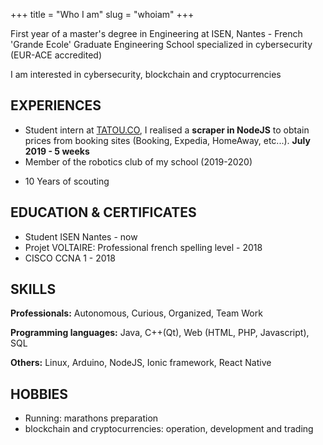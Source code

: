 +++
title = "Who I am"
slug = "whoiam"
+++

First year of a master's degree in Engineering at
ISEN, Nantes - French 'Grande Ecole' Graduate Engineering School
specialized in cybersecurity (EUR-ACE
accredited)

I am interested in cybersecurity, blockchain and cryptocurrencies

## EXPERIENCES
+ Student intern at [TATOU.CO](https://tatou.co), I realised a **scraper in NodeJS** to obtain prices from booking sites (Booking, Expedia, HomeAway, etc...). <b>July 2019 - 5 weeks</b>
+ Member of the robotics club of my school (2019-2020)
* 10 Years of scouting
    
## EDUCATION & CERTIFICATES
* Student ISEN Nantes - now
* Projet VOLTAIRE: Professional french spelling level - 2018
* CISCO CCNA 1 - 2018

## SKILLS
**Professionals:** Autonomous, Curious, Organized, Team Work

**Programming languages:** Java, C++(Qt), Web (HTML, PHP, Javascript), SQL

**Others:** Linux, Arduino, NodeJS, Ionic framework, React Native   
 
## HOBBIES
* Running: marathons preparation
* blockchain and cryptocurrencies: operation, development and trading
